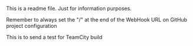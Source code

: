 This is a readme file. Just for information purposes. 

Remember to always set the "/" at the end of the WebHook URL on GitHub project configuration

This is to send a test for TeamCity build
